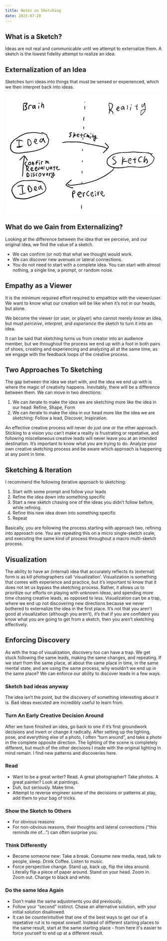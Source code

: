 ```yaml
---
title: Notes on Sketching
date: 2023-07-28
---
```


## What is a Sketch?
Ideas are not real and communicable until we attempt to externalize them. A sketch is the lowest fidelity attempt to realize an idea.

## Externalization of an Idea
Sketches turn ideas into things that must be sensed or experienced, which we then interpret back into ideas.

![The Sketching Loop: Idea in brain to external sketch in reality to internal idea in brain](./sketching.png)

## What do we Gain from Externalizing?
Looking at the difference between the idea that we perceive, and our original idea, we find the value of a sketch.
- We can confirm (or not) that what we thought would work.
- We can discover new avenues or lateral connections.
- You do not need to start with a complete idea. You can start with almost nothing, a single line, a prompt, or random noise.

## Empathy as a Viewer
It is the minimum required effort required to empathize with the viewer/user. We want to know what our creation will be like when it’s not in our heads, but alone. 

We become the viewer (or user, or player) who cannot merely *know* an idea, but must *perceive*, *interpret*, and *experience* the sketch to turn it into an idea. 

It can be said that sketching turns us from creator into an audience member, but we throughout the process we end up with a foot in both pairs of shoes, creating and experiencing and analyzing all at the same time, as we engage with the feedback loops of the creative process.

## Two Approaches To Sketching
The gap between the idea we start with, and the idea we end up with is where the magic of creativity happens. Inevitably, there will be a difference between them. We can move in two directions:

1.	We can iterate to make the idea we are sketching more like the idea in our head: Refine, Shape, Form
2.	We can iterate to make the idea in our head more like the idea we are sketching: Follow a lead, Discover, Inspiration.

An effective creative process will never do just one or the other approach. Sticking to a vision you can’t make a reality is frustrating or repetative, and following miscellaneous creative leads will never leave you at an intended destination.
It’s important to know what you are trying to do. Analyze your own creative sketching process and be aware which approach is happening at any point in time.

## Sketching & Iteration
I recommend the following iterative approach to sketching:
1.	Start with some prompt and follow your leads
2.	Refine the idea down into something specific
3.	Start a new sketch chasing one of the ideas you didn’t follow before, while refining.
4.	Refine this new idea down into something specific
5.	Repeat

Basically, you are following the process starting with approach two, refining into approach one. You are repeating this on a micro single-sketch scale, and executing the same kind of process throughout a macro multi-sketch process.

## Visualization
The ability to have an (internal) idea that accurately reflects its (external) form is as kill photographers call ‘visualization’. Visualization is something that comes with experience and practice, but it’s important to know that it does not let us bypass the sketching process. Rather, it allows us to prioritize our efforts on playing with unknown ideas, and spending more time chasing creative leads, as opposed to less. 
Visualization can be a trap, where we end up not discovering new directions because we never bothered to externalize the idea in the first place. It’s not that you aren’t good at visualization (although you aren’t), it’s that if you are confident you know what you are going to get from a sketch, then you aren’t sketching effectively.

## Enforcing Discovery
As with the trap of visualization, discovery too can have a trap. We get stuck following the same leads, making the same changes, and repeating. If we start from the same place, at about the same place in time, in the same mental state, and are using the same process, why wouldn’t we end up in the same place?
We can enforce our ability to discover leads in a few ways.

### Sketch bad ideas anyway
The idea isn’t the point, but the discovery of something interesting about it is. Bad ideas executed are incredibly useful to learn from.
    
### Turn An Early Creative Decision Around
After we have finished an idea, go back to one if it’s first groundwork decisions and invert or change it radically. After setting up the lighting, pose, and everything else of a photo, I often “turn around”, and take a photo in the complete opposite direction. The lighting of the scene is completely different, but much of the other decisions I made with the original lighting in mind remain. I find new patterns and discoveries here.

### Read
- Want to be a great writer? Read. A great photographer? Take photos. A great painter? Look at paintings. 
- Duh, but seriously. Make time.
- Attempt to reverse engineer some of the decisions or patterns at play, add them to your bag of tricks.

### Show the Sketch to Others
- For obvious reasons
- For non-obvious reasons, their thoughts and lateral connections (“this reminds me of...”) can often surprise you.

### Think Differently
- Become someone new: Take a break. Consume new media, read, talk to people, sleep. Drink Coffee. Listen to music.
- Force perspective change. Stand up, back up, flip the idea around. Literally flip a piece of paper around. Stand on your head. Zoom in. Zoom out. Change to black and white. 

### Do the same Idea Again
- Don’t make the same adjustments you did previously.
- Follow your “second” instinct. Chase an alternative solution, with your initial solution disallowed.
- It can be counterintuitive that one of the best ways to get our of a repetative rut is to repeat oneself. Instead of different starting places to the same result, start at the same starting place - from here it's easier to force yourself to end up at a different result.
